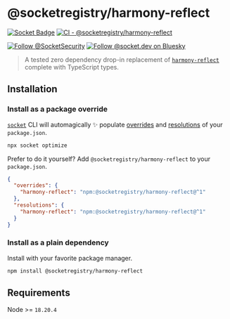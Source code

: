 # @socketregistry/harmony-reflect

[![Socket Badge](https://socket.dev/api/badge/npm/package/@socketregistry/harmony-reflect)](https://socket.dev/npm/package/@socketregistry/harmony-reflect)
[![CI - @socketregistry/harmony-reflect](https://github.com/SocketDev/socket-registry/actions/workflows/ci.yml/badge.svg)](https://github.com/SocketDev/socket-registry/actions/workflows/ci.yml)

[![Follow @SocketSecurity](https://img.shields.io/twitter/follow/SocketSecurity?style=social)](https://twitter.com/SocketSecurity)
[![Follow @socket.dev on Bluesky](https://img.shields.io/badge/Follow-@socket.dev-1DA1F2?style=social&logo=bluesky)](https://bsky.app/profile/socket.dev)

> A tested zero dependency drop-in replacement of
> [`harmony-reflect`](https://socket.dev/npm/package/harmony-reflect) complete
> with TypeScript types.

## Installation

### Install as a package override

[`socket`](https://socket.dev/npm/package/socket) CLI will automagically ✨
populate
[overrides](https://docs.npmjs.com/cli/v9/configuring-npm/package-json#overrides)
and [resolutions](https://yarnpkg.com/configuration/manifest#resolutions) of
your `package.json`.

```sh
npx socket optimize
```

Prefer to do it yourself? Add `@socketregistry/harmony-reflect` to your
`package.json`.

```json
{
  "overrides": {
    "harmony-reflect": "npm:@socketregistry/harmony-reflect@^1"
  },
  "resolutions": {
    "harmony-reflect": "npm:@socketregistry/harmony-reflect@^1"
  }
}
```

### Install as a plain dependency

Install with your favorite package manager.

```sh
npm install @socketregistry/harmony-reflect
```

## Requirements

Node >= `18.20.4`
